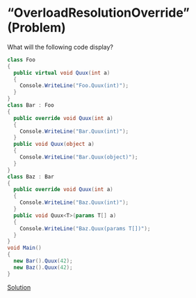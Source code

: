 # “OverloadResolutionOverride” (Problem)

What will the following code display?

```cs
class Foo
{
  public virtual void Quux(int a)
  {
    Console.WriteLine("Foo.Quux(int)");
  }
}
class Bar : Foo
{
  public override void Quux(int a)
  {
    Console.WriteLine("Bar.Quux(int)");
  }
  public void Quux(object a)
  {
    Console.WriteLine("Bar.Quux(object)");
  }
}
class Baz : Bar
{
  public override void Quux(int a)
  {
    Console.WriteLine("Baz.Quux(int)");
  }
  public void Quux<T>(params T[] a)
  {
    Console.WriteLine("Baz.Quux(params T[])");
  }
}
void Main()
{
  new Bar().Quux(42);
  new Baz().Quux(42);
}
```

[Solution](./OverloadResolutionOverride-S.md)